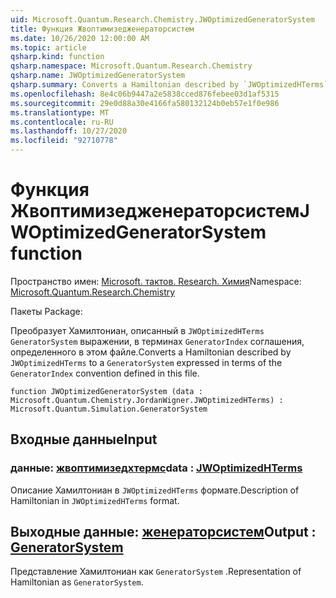 ```yaml
---
uid: Microsoft.Quantum.Research.Chemistry.JWOptimizedGeneratorSystem
title: Функция Жвоптимизедженераторсистем
ms.date: 10/26/2020 12:00:00 AM
ms.topic: article
qsharp.kind: function
qsharp.namespace: Microsoft.Quantum.Research.Chemistry
qsharp.name: JWOptimizedGeneratorSystem
qsharp.summary: Converts a Hamiltonian described by `JWOptimizedHTerms` to a `GeneratorSystem` expressed in terms of the `GeneratorIndex` convention defined in this file.
ms.openlocfilehash: 8e4c06b9447a2e5838cced876febee03d1af5315
ms.sourcegitcommit: 29e0d88a30e4166fa580132124b0eb57e1f0e986
ms.translationtype: MT
ms.contentlocale: ru-RU
ms.lasthandoff: 10/27/2020
ms.locfileid: "92710778"
---
```

# <a name="jwoptimizedgeneratorsystem-function"></a><span data-ttu-id="35878-102">Функция Жвоптимизедженераторсистем</span><span class="sxs-lookup"><span data-stu-id="35878-102">JWOptimizedGeneratorSystem function</span></span>

<span data-ttu-id="35878-103">Пространство имен: [Microsoft. тактов. Research. Химия](xref:Microsoft.Quantum.Research.Chemistry)</span><span class="sxs-lookup"><span data-stu-id="35878-103">Namespace: [Microsoft.Quantum.Research.Chemistry](xref:Microsoft.Quantum.Research.Chemistry)</span></span>

<span data-ttu-id="35878-104">Пакеты [](https://nuget.org/packages/)</span><span class="sxs-lookup"><span data-stu-id="35878-104">Package: [](https://nuget.org/packages/)</span></span>


<span data-ttu-id="35878-105">Преобразует Хамилтониан, описанный в `JWOptimizedHTerms` `GeneratorSystem` выражении, в терминах `GeneratorIndex` соглашения, определенного в этом файле.</span><span class="sxs-lookup"><span data-stu-id="35878-105">Converts a Hamiltonian described by `JWOptimizedHTerms` to a `GeneratorSystem` expressed in terms of the `GeneratorIndex` convention defined in this file.</span></span>

```qsharp
function JWOptimizedGeneratorSystem (data : Microsoft.Quantum.Chemistry.JordanWigner.JWOptimizedHTerms) : Microsoft.Quantum.Simulation.GeneratorSystem
```


## <a name="input"></a><span data-ttu-id="35878-106">Входные данные</span><span class="sxs-lookup"><span data-stu-id="35878-106">Input</span></span>

### <a name="data--jwoptimizedhterms"></a><span data-ttu-id="35878-107">данные: [жвоптимизедхтермс](xref:Microsoft.Quantum.Chemistry.JordanWigner.JWOptimizedHTerms)</span><span class="sxs-lookup"><span data-stu-id="35878-107">data : [JWOptimizedHTerms](xref:Microsoft.Quantum.Chemistry.JordanWigner.JWOptimizedHTerms)</span></span>

<span data-ttu-id="35878-108">Описание Хамилтониан в `JWOptimizedHTerms` формате.</span><span class="sxs-lookup"><span data-stu-id="35878-108">Description of Hamiltonian in `JWOptimizedHTerms` format.</span></span>



## <a name="output--generatorsystem"></a><span data-ttu-id="35878-109">Выходные данные: [женераторсистем](xref:Microsoft.Quantum.Simulation.GeneratorSystem)</span><span class="sxs-lookup"><span data-stu-id="35878-109">Output : [GeneratorSystem](xref:Microsoft.Quantum.Simulation.GeneratorSystem)</span></span>

<span data-ttu-id="35878-110">Представление Хамилтониан как `GeneratorSystem` .</span><span class="sxs-lookup"><span data-stu-id="35878-110">Representation of Hamiltonian as `GeneratorSystem`.</span></span>